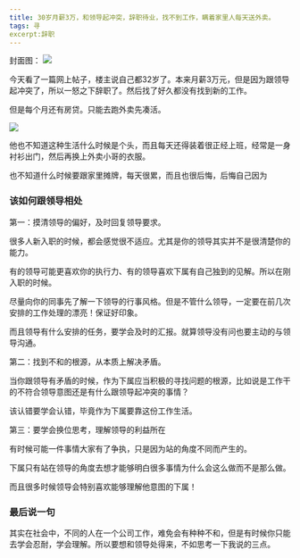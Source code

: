```yaml
---
title: 30岁月薪3万，和领导起冲突，辞职待业，找不到工作，瞒着家里人每天送外卖。
tags: 寻
excerpt:辞职
---
```


封面图：
![](https://files.mdnice.com/user/26505/55284cf0-9724-410e-825f-93cc00e4874e.png)


今天看了一篇网上帖子，楼主说自己都32岁了。本来月薪3万元，但是因为跟领导起冲突了，所以一怒之下辞职了。然后找了好久都没有找到新的工作。

但是每个月还有房贷。只能去跑外卖先凑活。

![](https://files.mdnice.com/user/26505/55284cf0-9724-410e-825f-93cc00e4874e.png)

他也不知道这种生活什么时候是个头，而且每天还得装着很正经上班，经常是一身衬衫出门，然后再换上外卖小哥的衣服。

也不知道什么时候要跟家里摊牌，每天很累，而且也很后悔，后悔自己因为





### 该如何跟领导相处

第一：摸清领导的偏好，及时回复领导要求。

很多人新入职的时候，都会感觉很不适应。尤其是你的领导其实并不是很清楚你的能力。

有的领导可能更喜欢你的执行力、有的领导喜欢下属有自己独到的见解。所以在刚入职的时候。

尽量向你的同事先了解一下领导的行事风格。但是不管什么领导，一定要在前几次安排的工作处理的漂亮！保证好印象。

而且领导有什么安排的任务，要学会及时的汇报。就算领导没有问也要主动的与领导沟通。

第二：找到不和的根源，从本质上解决矛盾。

当你跟领导有矛盾的时候，作为下属应当积极的寻找问题的根源，比如说是工作干的不符合领导意图还是有什么跟领导起冲突的事情？

该认错要学会认错，毕竟作为下属要靠这份工作生活。


第三：要学会换位思考，理解领导的利益所在

有时候可能一件事情大家有了争执，只是因为站的角度不同而产生的。

下属只有站在领导的角度去想才能够明白很多事情为什么会这么做而不是那么做。

而且很多时候领导会特别喜欢能够理解他意图的下属！

### 最后说一句

其实在社会中，不同的人在一个公司工作，难免会有种种不和，但是有时候你只能去学会忍耐，学会理解。所以要想和领导处得来，不如思考一下我说的三点。







